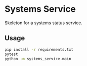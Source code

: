 
# Systems Service

Skeleton for a systems status service.

## Usage

```bash
pip install -r requirements.txt
pytest
python -m systems_service.main
```

